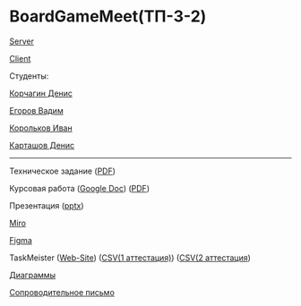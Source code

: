 <h1>BoardGameMeet(ТП-3-2)</h1>

[Server](https://github.com/Dunad4n/BoardGameMeet_Server)

[Client](https://github.com/RedJohn12345/BoardGameMeet_Client)

Студенты:

[Корчагин Денис](https://github.com/RedJohn12345)

[Егоров Вадим](https://github.com/aaaarrrrrrttttiiiiixxxx)

[Корольков Иван](https://github.com/IvanKorolkov)

[Карташов Денис](https://github.com/Dunad4n)

---

Техническое задание ([PDF](https://github.com/Dunad4n/BoardGameMeet/blob/main/documentation/TZ_2.1.pdf))

Курсовая работа ([Google Doc](https://docs.google.com/document/d/1p0LHbxtNiDSTU4-gn-igRe9IUlyBtmqdmweDOxgZzRY/edit#heading=h.zihw2bzggje0)) ([PDF](https://github.com/Dunad4n/BoardGameMeet/blob/main/documentation/%D0%9A%D1%83%D1%80%D1%81%D0%BE%D0%B2%D0%B0%D1%8F%202.1.pdf))

Презентация ([pptx](https://github.com/Dunad4n/BoardGameMeet/blob/main/documentation/%D0%9F%D1%80%D0%B5%D0%B7%D0%B5%D0%BD%D1%82%D0%B0%D1%86%D0%B8%D1%8F%20BoardGameMeet.pptx))

[Miro](https://miro.com/app/board/uXjVPhpHMpY=/)

[Figma](https://www.figma.com/file/97s6q1AduQuaEPb27RfcY5/BoardGameMeet?node-id=0%3A1&t=8QmV7nXATlyaIUqn-1)

TaskMeister ([Web-Site](https://www.meistertask.com/app/project/b1BPRMFU/boardgamemeet)) ([CSV(1 аттестация)](https://github.com/Dunad4n/BoardGameMeet/blob/main/documentation/TaskMeisterCSV/project-export-498009.csv)) ([CSV(2 аттестация](https://github.com/Dunad4n/BoardGameMeet/blob/main/documentation/TaskMeisterCSV/project-export-506290.csv))

[Диаграммы](https://github.com/Dunad4n/BoardGameMeet/tree/main/documentation)

[Сопроводительное письмо](https://docs.google.com/document/d/1jvLd4xicEPhn2Yoi2eXFDF-VCHCuI8_6QZHTcXbY-dM/edit)

